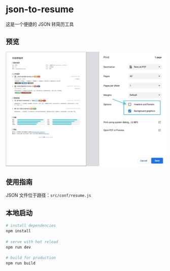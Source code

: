# json-to-resume

这是一个便捷的 JSON 转简历工具

## 预览

![](./images/json-to-resume-print-w800.jpg)

## 使用指南

JSON 文件位于路径：`src/conf/resume.js`

## 本地启动

``` bash
# install dependencies
npm install

# serve with hot reload
npm run dev

# build for production
npm run build
```
